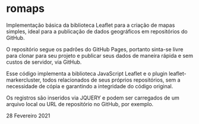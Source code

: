 # romaps

Implementação básica da biblioteca Leaflet para a criação de mapas simples, ideal para a publicação de dados geográficos em repositórios do GitHub.

O repositório segue os padrões do GitHub Pages, portanto sinta-se livre para clonar para seu projeto e publicar seus dados de maneira rápida e sem custos de servidor, via GitHub.

Esse código implementa a biblioteca JavaScript Leaflet e o plugin leaflet-markercluster, todos relacionados de seus próprios repositórios, sem a necessidade de cópia e garantindo a integridade do código original.

Os registros são inseridos via JQUERY e podem ser carregados de um arquivo local ou URL de repositório no GitHub, por exemplo.


28 Fevereiro 2021
